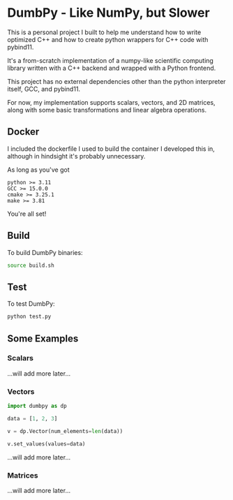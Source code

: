 # DumbPy - Like NumPy, but Slower

This is a personal project I built to help me understand how to write optimized C++ and how to create python wrappers for C++ code with pybind11. 

It's a from-scratch implementation of a numpy-like scientific computing library written with a C++ backend and wrapped with a Python frontend.

This project has no external dependencies other than the python interpreter itself, GCC, and pybind11.

For now, my implementation supports scalars, vectors, and 2D matrices, along with some basic transformations and linear algebra operations.

## Docker

I included the dockerfile I used to build the container I developed this in, although in hindsight it's probably unnecessary.

As long as you've got 

```
python >= 3.11
GCC >= 15.0.0
cmake >= 3.25.1
make >= 3.81
```

You're all set!

## Build

To build DumbPy binaries:

```bash
source build.sh
```

## Test

To test DumbPy:

```bash
python test.py
```

## Some Examples

### Scalars

...will add more later...

### Vectors
```python
import dumbpy as dp

data = [1, 2, 3]

v = dp.Vector(num_elements=len(data))

v.set_values(values=data)
```

...will add more later...

### Matrices

...will add more later...